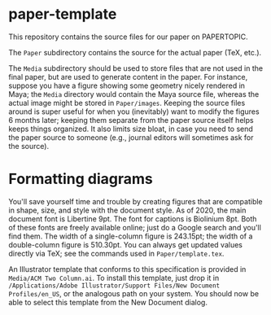 # paper-template

This repository contains the source files for our paper on PAPERTOPIC.

The `Paper` subdirectory contains the source for the actual paper (TeX, etc.).

The `Media` subdirectory should be used to store files that are not used in the final paper, but are used to generate content in the paper.  For instance, suppose you have a figure showing some geometry nicely rendered in Maya; the `Media` directory would contain the Maya source file, whereas the actual image might be stored in `Paper/images`.  Keeping the source files around is super useful for when you (inevitably) want to modify the figures 6 months later; keeping them separate from the paper source itself helps keeps things organized.  It also limits size bloat, in case you need to send the paper source to someone (e.g., journal editors will sometimes ask for the source).

# Formatting diagrams

You'll save yourself time and trouble by creating figures that are compatible in shape, size, and style with the document style.  As of 2020, the main document font is Libertine 9pt.  The font for captions is Biolinium 8pt.  Both of these fonts are freely available online; just do a Google search and you'll find them.  The width of a single-column figure is 243.15pt; the width of a double-column figure is 510.30pt.  You can always get updated values directly via TeX; see the commands used in `Paper/template.tex`.

An Illustrator template that conforms to this specification is provided in `Media/ACM Two Column.ai`.  To install this template, just drop it in `/Applications/Adobe Illustrator/Support Files/New Document Profiles/en_US`, or the analogous path on your system.  You should now be able to select this template from the New Document dialog.

